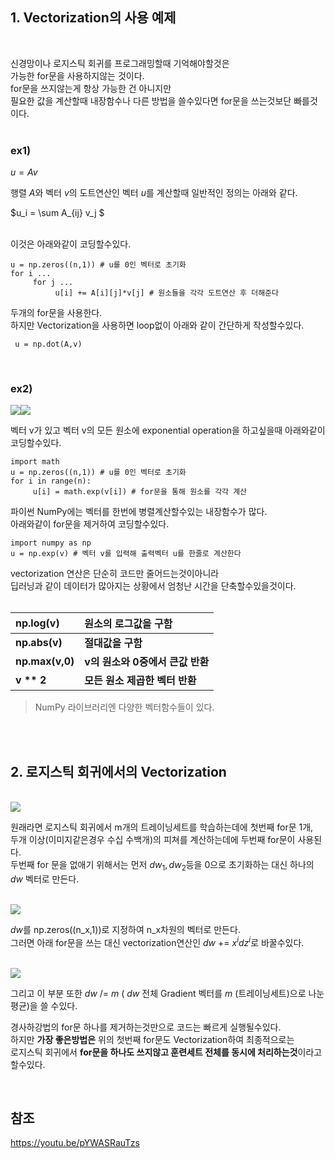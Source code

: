
## 1. Vectorization의 사용 예제

<br>

신경망이나 로지스틱 회귀를 프로그래밍할때 기억해야할것은 <br>
가능한 for문을 사용하지않는 것이다. <br>
for문을 쓰지않는게 항상 가능한 건 아니지만 <br>
필요한 값을 계산할때 내장함수나 다른 방법을 쓸수있다면 for문을 쓰는것보단 빠를것이다. <br><br>

### ex1)

$u = Av$

행렬 $A$와 벡터 $v$의 도트연산인 벡터 $u$를 계산할때 일반적인 정의는 아래와 같다.<br>

$u_i = \sum A_{ij} v_j $

<br>
이것은 아래와같이 코딩할수있다. <br>

```
u = np.zeros((n,1)) # u를 0인 벡터로 초기화
for i ...
     for j ...
          u[i] += A[i][j]*v[j] # 원소들을 각각 도트연산 후 더해준다
```

두개의 for문을 사용한다.<br>
하지만 Vectorization을 사용하면 loop없이 아래와 같이 간단하게 작성할수있다.<br>

```
 u = np.dot(A,v)
```
<br>

### ex2)


<img src="/Neural Networks and Deep Neural Networks/Logistic regression/images/003.png"><img src="/Neural Networks and Deep Neural Networks/Logistic regression/images/004.png"> <br>

벡터 v가 있고 벡터 v의 모든 원소에 exponential operation을 하고싶을때 아래와같이 코딩할수있다. <br>

```
import math 
u = np.zeros((n,1)) # u를 0인 벡터로 초기화  
for i in range(n): 
     u[i] = math.exp(v[i]) # for문을 통해 원소를 각각 계산 
```

파이썬 NumPy에는 벡터를 한번에 병렬계산할수있는 내장함수가 많다. <br>
아래와같이 for문을 제거하여 코딩할수있다.

```
import numpy as np
u = np.exp(v) # 벡터 v를 입력해 출력벡터 u를 한줄로 계산한다
```

vectorization 연산은 단순히 코드만 줄어드는것이아니라 <br>
딥러닝과 같이 데이터가 많아지는 상황에서 엄청난 시간을 단축할수있을것이다. <br><br>




| np.log(v) | 원소의 로그값을 구함  |
|:-----------|:---------------------|
| **np.abs(v)** | **절대값을 구함**  |
| **np.max(v,0)** | **v의 원소와 0중에서 큰값 반환**  |
| __v ** 2__ | **모든 원소 제곱한 벡터 반환** |

> NumPy 라이브러리엔 다양한 벡터함수들이 있다.
 
<br><br>

## 2. 로지스틱 회귀에서의 Vectorization

<br>
<img src="/Deep-Learning-portfolio/Neural Networks and Deep Learning/logistic regression/images/011.png"> <br>



원래라면 로지스틱 회귀에서 m개의 트레이닝세트를 학습하는데에 첫번째 for문 1개, <br>
두개 이상(이미지같은경우 수십 수백개)의 피쳐를 계산하는데에 두번째 for문이 사용된다. <br>
두번째 for 문을 없애기 위해서는 먼저 $dw_1 , dw_2$등을 0으로 초기화하는 대신 하나의 $dw$ 벡터로 만든다. <br>
<br>

<img src="/Deep-Learning-portfolio/Neural Networks and Deep Learning/logistic regression/images/008.png"> <br>

$dw$를 np.zeros((n_x,1))로 지정하여 n_x차원의 벡터로 만든다. <br>
그러면 아래 for문을 쓰는 대신 vectorization연산인 $dw$ += $x^{i}dz^{i}$로 바꿀수있다. <br><br>

<img src="/Deep-Learning-portfolio/Neural Networks and Deep Learning/logistic regression/images/010.png"> <br>

그리고 이 부분 또한 $dw$ /= $m$ ( $dw$ 전체 Gradient 벡터를 $m$ (트레이닝세트)으로 나눈 평균)을 쓸 수있다. <br>


경사하강법의 for문 하나를 제거하는것만으로 코드는 빠르게 실행될수있다. <br>
하지만 **가장 좋은방법은** 위의 첫번째 for문도 Vectorization하여 최종적으로는 <br>
로지스틱 회귀에서 **for문을 하나도 쓰지않고 훈련세트 전체를 동시에 처리하는것**이라고할수있다. <br>

<br>


참조
---
https://youtu.be/pYWASRauTzs
